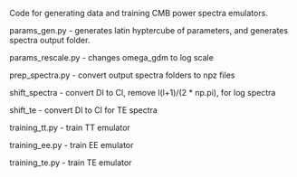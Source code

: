Code for generating data and training CMB power spectra emulators.

params_gen.py - generates latin hyptercube of parameters, and generates spectra output folder. 

params_rescale.py - changes omega_gdm to log scale

prep_spectra.py - convert output spectra folders to npz files

shift_spectra - convert Dl to Cl, remove l(l+1)/(2 * np.pi), for log spectra

shift_te - convert Dl to Cl for TE spectra

training_tt.py - train TT emulator

training_ee.py - train EE emulator

training_te.py - train TE emulator
